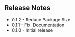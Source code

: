 ## Release Notes

- 0.1.2 - Reduce Package Size
- 0.1.1 - Fix  Documentation
- 0.1.0 - Initial release
